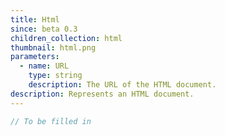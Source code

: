 ```yaml
---
title: Html
since: beta 0.3
children_collection: html
thumbnail: html.png
parameters:
  - name: URL
    type: string
    description: The URL of the HTML document.
description: Represents an HTML document.
---
```


```javascript
// To be filled in
```



